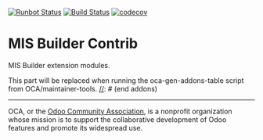 [![Runbot Status](https://runbot.odoo-community.org/runbot/badge/flat/277/9.0.svg)](https://runbot.odoo-community.org/runbot/repo/github-com-oca-mis-builder-contrib-277)
[![Build Status](https://travis-ci.com/OCA/mis-builder-contrib.svg?branch=9.0)](https://travis-ci.com/OCA/mis-builder-contrib)
[![codecov](https://codecov.io/gh/OCA/mis-builder-contrib/branch/9.0/graph/badge.svg)](https://codecov.io/gh/OCA/mis-builder-contrib)

# MIS Builder Contrib

MIS Builder extension modules.

[//]: # (addons)
This part will be replaced when running the oca-gen-addons-table script from OCA/maintainer-tools.
[//]: # (end addons)

----

OCA, or the [Odoo Community Association](http://odoo-community.org/), is a nonprofit organization whose
mission is to support the collaborative development of Odoo features and
promote its widespread use.
